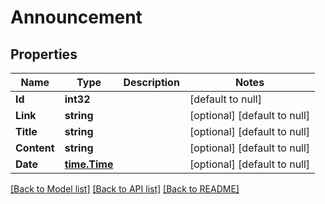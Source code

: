 # Announcement

## Properties
Name | Type | Description | Notes
------------ | ------------- | ------------- | -------------
**Id** | **int32** |  | [default to null]
**Link** | **string** |  | [optional] [default to null]
**Title** | **string** |  | [optional] [default to null]
**Content** | **string** |  | [optional] [default to null]
**Date** | [**time.Time**](time.Time.md) |  | [optional] [default to null]

[[Back to Model list]](../README.md#documentation-for-models) [[Back to API list]](../README.md#documentation-for-api-endpoints) [[Back to README]](../README.md)


